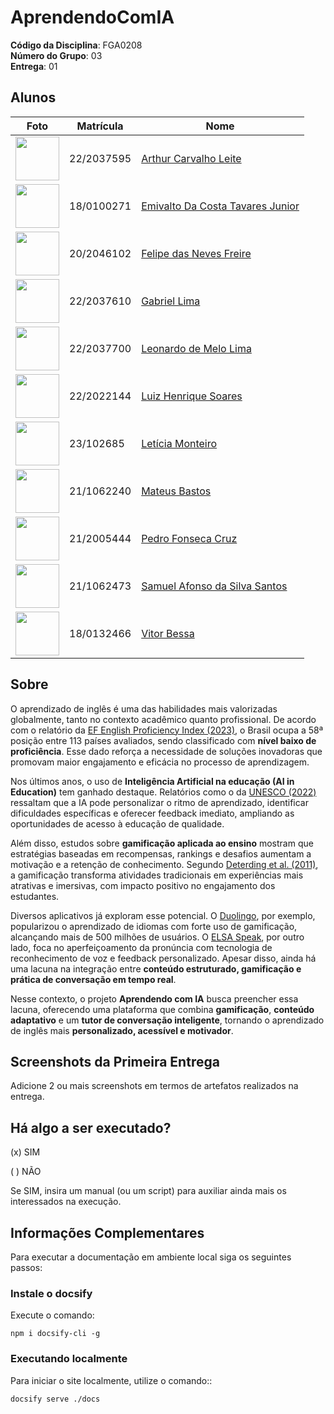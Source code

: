 # AprendendoComIA

**Código da Disciplina**: FGA0208<br>
**Número do Grupo**: 03<br>
**Entrega**: 01<br>


## Alunos

| Foto | Matrícula | Nome |
|------|-----------|------|
| <img src="https://avatars.githubusercontent.com/u/170873899?v=4" height="70"> | 22/2037595 | [Arthur Carvalho Leite](https://github.com/arthurlleite) |
| <img src="https://avatars.githubusercontent.com/u/138714054?v=4" height="70"> | 18/0100271 | [Emivalto Da Costa Tavares Junior](https://github.com/EmivaltoJrr) |
| <img src="https://avatars.githubusercontent.com/u/62055315?v=4" height="70"> | 20/2046102 | [Felipe das Neves Freire](https://github.com/FelipeFreire-gf) |
| <img src="https://avatars.githubusercontent.com/u/116119327?v=4" height="70"> | 22/2037610 | [Gabriel Lima](https://github.com/leozinlima) |
| <img src="https://avatars.githubusercontent.com/u/105813929?v=4" height="70"> | 22/2037700 | [Leonardo de Melo Lima](https://github.com/leozinlima) |
| <img src="https://avatars.githubusercontent.com/u/99836497?v=4" height="70"> | 22/2022144 | [Luiz Henrique Soares ](https://github.com/luizh-gsoares) |
| <img src="https://avatars.githubusercontent.com/u/152661076?v=4" height="70"> | 23/102685 |[Letícia Monteiro ](https://github.com/leticiamonteiroo) |
| <img src="https://avatars.githubusercontent.com/u/164573233?v=4" height="70"> | 21/1062240 |[Mateus Bastos](https://github.com/MateuSansete) |
| <img src="https://avatars.githubusercontent.com/u/52254091?v=4" height="70"> | 21/2005444 | [Pedro Fonseca Cruz](https://github.com/pfc15) |
| <img src="https://avatars.githubusercontent.com/u/106821260?v=4" height="70"> | 21/1062473 | [Samuel Afonso da Silva Santos](https://github.com/SamuelAfonso) |
| <img src="https://avatars.githubusercontent.com/u/118318004?v=4" height="70"> | 18/0132466 | [Vitor Bessa](https://github.com/Bessazs) |

## Sobre

O aprendizado de inglês é uma das habilidades mais valorizadas globalmente, tanto no contexto acadêmico quanto profissional. De acordo com o relatório da [EF English Proficiency Index (2023)](https://www.ef.com.br/epi/), o Brasil ocupa a 58ª posição entre 113 países avaliados, sendo classificado com **nível baixo de proficiência**. Esse dado reforça a necessidade de soluções inovadoras que promovam maior engajamento e eficácia no processo de aprendizagem.  

Nos últimos anos, o uso de **Inteligência Artificial na educação (AI in Education)** tem ganhado destaque. Relatórios como o da [UNESCO (2022)](https://unesdoc.unesco.org/ark:/48223/pf0000376709) ressaltam que a IA pode personalizar o ritmo de aprendizado, identificar dificuldades específicas e oferecer feedback imediato, ampliando as oportunidades de acesso à educação de qualidade.  

Além disso, estudos sobre **gamificação aplicada ao ensino** mostram que estratégias baseadas em recompensas, rankings e desafios aumentam a motivação e a retenção de conhecimento. Segundo [Deterding et al. (2011)](https://dl.acm.org/doi/10.1145/2181037.2181040), a gamificação transforma atividades tradicionais em experiências mais atrativas e imersivas, com impacto positivo no engajamento dos estudantes.  

Diversos aplicativos já exploram esse potencial. O [Duolingo](https://www.duolingo.com/press), por exemplo, popularizou o aprendizado de idiomas com forte uso de gamificação, alcançando mais de 500 milhões de usuários. O [ELSA Speak](https://elsaspeak.com/), por outro lado, foca no aperfeiçoamento da pronúncia com tecnologia de reconhecimento de voz e feedback personalizado. Apesar disso, ainda há uma lacuna na integração entre **conteúdo estruturado, gamificação e prática de conversação em tempo real**.  

Nesse contexto, o projeto **Aprendendo com IA** busca preencher essa lacuna, oferecendo uma plataforma que combina **gamificação**, **conteúdo adaptativo** e um **tutor de conversação inteligente**, tornando o aprendizado de inglês mais **personalizado, acessível e motivador**.

## Screenshots da Primeira Entrega
Adicione 2 ou mais screenshots em termos de artefatos realizados na entrega.

## Há algo a ser executado?

(x) SIM

( ) NÃO

Se SIM, insira um manual (ou um script) para auxiliar ainda mais os interessados na execução.

## Informações Complementares 

Para executar a documentação em ambiente local siga os seguintes passos:

### Instale o docsify

Execute o comando:

```shell
npm i docsify-cli -g
```

### Executando localmente

Para iniciar o site localmente, utilize o comando::

```shell
docsify serve ./docs
```

